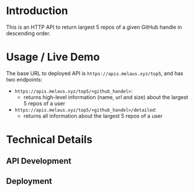 # Introduction 
This is an HTTP API to return largest 5 repos of a given GitHub handle in descending order.

# Usage / Live Demo
The base URL to deployed API is ```https://apis.melaus.xyz/top5```, and has two endpoints:

- ```https://apis.melaus.xyz/top5/<github_handel>```:
    - returns high-level information (name, url and size) about the largest 5 repos of a user
- ```https://apis.melaus.xyz/top5/<github_handel>/detailed```: 
    - returns all information about the largest 5 repos of a user


# Technical Details
## API Development

## Deployment

